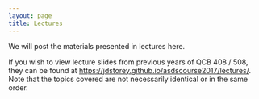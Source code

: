 ```yaml
---
layout: page
title: Lectures
---
```


We will post the materials presented in lectures here.

If you wish to view lecture slides from previous years of QCB 408 / 508, they can be found at https://jdstorey.github.io/asdscourse2017/lectures/. Note that the topics covered are not necessarily identical or in the same order.